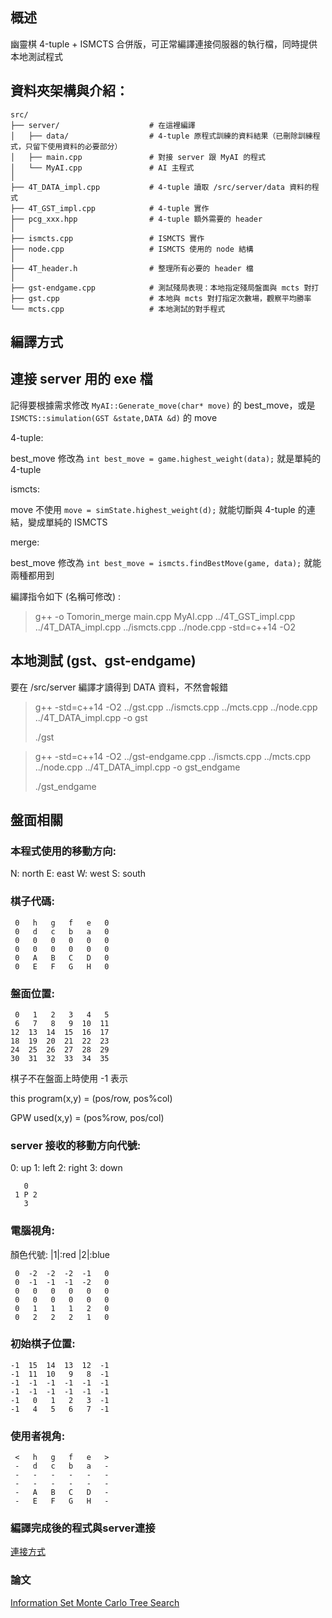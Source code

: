 ## 概述

幽靈棋 4-tuple + ISMCTS 合併版，可正常編譯連接伺服器的執行檔，同時提供本地測試程式

## 資料夾架構與介紹：
```
src/
├── server/                    # 在這裡編譯
│   ├── data/                  # 4-tuple 原程式訓練的資料結果（已刪除訓練程式，只留下使用資料的必要部分）
│   ├── main.cpp               # 對接 server 跟 MyAI 的程式
│   └── MyAI.cpp               # AI 主程式
│
├── 4T_DATA_impl.cpp           # 4-tuple 讀取 /src/server/data 資料的程式
├── 4T_GST_impl.cpp            # 4-tuple 實作
├── pcg_xxx.hpp                # 4-tuple 額外需要的 header
│
├── ismcts.cpp                 # ISMCTS 實作
├── node.cpp                   # ISMCTS 使用的 node 結構
│
├── 4T_header.h                # 整理所有必要的 header 檔
│
├── gst-endgame.cpp            # 測試殘局表現：本地指定殘局盤面與 mcts 對打
├── gst.cpp                    # 本地與 mcts 對打指定次數場，觀察平均勝率
└── mcts.cpp                   # 本地測試的對手程式
```


## 編譯方式

## 連接 server 用的 exe 檔

記得要根據需求修改 `MyAI::Generate_move(char* move)` 的 best_move，或是 `ISMCTS::simulation(GST &state,DATA &d)` 的 move

4-tuple:

best_move 修改為 `int best_move = game.highest_weight(data);` 就是單純的 4-tuple

ismcts:

move 不使用 `move = simState.highest_weight(d);` 就能切斷與 4-tuple 的連結，變成單純的 ISMCTS

merge:

best_move 修改為 `int best_move = ismcts.findBestMove(game, data);` 就能兩種都用到

編譯指令如下 (名稱可修改) :

> g++ -o Tomorin_merge main.cpp MyAI.cpp ../4T_GST_impl.cpp ../4T_DATA_impl.cpp ../ismcts.cpp ../node.cpp -std=c++14 -O2


## 本地測試 (gst、gst-endgame)

要在 /src/server 編譯才讀得到 DATA 資料，不然會報錯

> g++ -std=c++14 -O2 ../gst.cpp ../ismcts.cpp ../mcts.cpp ../node.cpp ../4T_DATA_impl.cpp -o gst
>
> ./gst

> g++ -std=c++14 -O2 ../gst-endgame.cpp ../ismcts.cpp ../mcts.cpp ../node.cpp ../4T_DATA_impl.cpp -o gst_endgame
>
> ./gst_endgame

## 盤面相關

### 本程式使用的移動方向:
N: north
E: east
W: west
S: south

### 棋子代碼:
```
 0   h   g   f   e   0
 0   d   c   b   a   0
 0   0   0   0   0   0
 0   0   0   0   0   0
 0   A   B   C   D   0
 0   E   F   G   H   0
```
### 盤面位置:
```
 0   1   2   3   4   5
 6   7   8   9  10  11
12  13  14  15  16  17
18  19  20  21  22  23
24  25  26  27  28  29
30  31  32  33  34  35
```
棋子不在盤面上時使用 -1 表示

this program(x,y) = (pos/row, pos%col)

GPW used(x,y) = (pos%row, pos/col)

### server 接收的移動方向代號:
0: up
1: left
2: right
3: down
```
   0
 1 P 2
   3
```

### 電腦視角:
顏色代號: |1|:red |2|:blue
```
 0  -2  -2  -2  -1   0
 0  -1  -1  -1  -2   0
 0   0   0   0   0   0
 0   0   0   0   0   0
 0   1   1   1   2   0
 0   2   2   2   1   0
```
### 初始棋子位置:
```
-1  15  14  13  12  -1
-1  11  10   9   8  -1
-1  -1  -1  -1  -1  -1
-1  -1  -1  -1  -1  -1
-1   0   1   2   3  -1
-1   4   5   6   7  -1
```
### 使用者視角:
```
 <   h   g   f   e   >
 -   d   c   b   a   - 
 -   -   -   -   -   -
 -   -   -   -   -   -
 -   A   B   C   D   -
 -   E   F   G   H   -
```

### 編譯完成後的程式與server連接
[連接方式](./picture/server_connect_AI_path.png)

### 論文
[Information Set Monte Carlo Tree Search](https://eprints.whiterose.ac.uk/id/eprint/75048/1/CowlingPowleyWhitehouse2012.pdf)